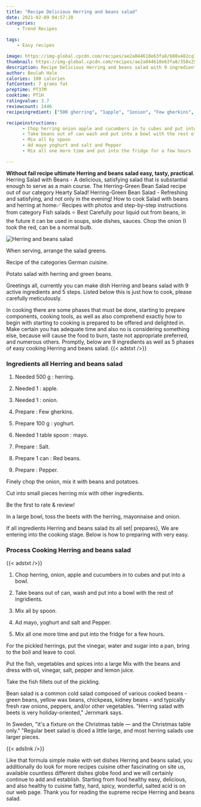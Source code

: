 ```yaml
---
title: "Recipe Delicious Herring and beans salad"
date: 2021-02-09 04:57:28
categories:
    - Trend Recipes
    
tags:
    - Easy recipes

image: https://img-global.cpcdn.com/recipes/ae2a044610e63fa8/680x482cq70/herring-and-beans-salad-recipe-main-photo.jpg
thumbnail: https://img-global.cpcdn.com/recipes/ae2a044610e63fa8/350x250cq70/herring-and-beans-salad-recipe-main-photo.jpg
description: Recipe Delicious Herring and beans salad with 9 ingredients and 5 stages of easy cooking.
author: Beulah Hale
calories: 100 calories
fatContent: 7 grams fat
preptime: PT37M
cooktime: PT1H
ratingvalue: 3.7
reviewcount: 1446
recipeingredient: ["500 gherring", "1apple", "1onion", "Few gherkins", "100 gyoghurt", "1 table spoonmayo", "Salt", "1 canRed beans", "Pepper"]

recipeinstructions: 
      - Chop herring onion apple and cucumbers in to cubes and put into a bowl 
      - Take beans out of can wash and put into a bowl with the rest of ingridients 
      - Mix all by spoon 
      - Ad mayo yoghurt and salt and Pepper 
      - Mix all one more time and put into the fridge for a few hours

---
```




**Without fail recipe ultimate Herring and beans salad easy, tasty, practical**. Herring Salad with Beans - A delicious, satisfying salad that is substantial enough to serve as a main course. The Herring-Green Bean Salad recipe out of our category Hearty Salad! Herring-Green Bean Salad - Refreshing and satisfying, and not only in the evening! How to cook Salad with beans and herring at home✅ Recipes with photos and step-by-step instructions from category Fish salads ⭐ Best Carefully pour liquid out from beans, in the future it can be used in soups, side dishes, sauces. Chop the onion (I took the red, can be a normal bulb.


![Herring and beans salad](https://img-global.cpcdn.com/recipes/ae2a044610e63fa8/680x482cq70/herring-and-beans-salad-recipe-main-photo.jpg "Herring and beans salad")



When serving, arrange the salad greens.

Recipe of the categories German cuisine.

Potato salad with herring and green beans.


Greetings all, currently you can make dish Herring and beans salad with 9 active ingredients and 5 steps. Listed below this is just how to cook, please carefully meticulously.

In cooking there are some phases that must be done, starting to prepare components, cooking tools, as well as also comprehend exactly how to begin with starting to cooking is prepared to be offered and delighted in. Make certain you has adequate time and also no is considering something else, because will cause the food to burn, taste not appropriate preferred, and numerous others. Promptly, below are 9 ingredients as well as 5 phases of easy cooking Herring and beans salad.
{{< adstxt />}}

### Ingredients all Herring and beans salad


1. Needed 500 g : herring.

1. Needed 1 : apple.

1. Needed 1 : onion.

1. Prepare  : Few gherkins.

1. Prepare 100 g : yoghurt.

1. Needed 1 table spoon : mayo.

1. Prepare  : Salt.

1. Prepare 1 can : Red beans.

1. Prepare  : Pepper.


Finely chop the onion, mix it with beans and potatoes.

Cut into small pieces herring mix with other ingredients.

Be the first to rate &amp; review!

In a large bowl, toss the beets with the herring, mayonnaise and onion.


If all ingredients Herring and beans salad its all set| prepares}, We are entering into the cooking stage. Below is how to preparing with very easy.

### Process Cooking Herring and beans salad

{{< adstxt />}}


1. Chop herring, onion, apple and cucumbers in to cubes and put into a bowl.



1. Take beans out of can, wash and put into a bowl with the rest of ingridients.



1. Mix all by spoon.



1. Ad mayo, yoghurt and salt and Pepper.



1. Mix all one more time and put into the fridge for a few hours.




For the pickled herrings, put the vinegar, water and sugar into a pan, bring to the boil and leave to cool.

Put the fish, vegetables and spices into a large Mix with the beans and dress with oil, vinegar, salt, pepper and lemon juice.

Take the fish fillets out of the pickling.

Bean salad is a common cold salad composed of various cooked beans - green beans, yellow wax beans, chickpeas, kidney beans - and typically fresh raw onions, peppers, and/or other vegetables. &#34;Herring salad with beets is very holiday-oriented,&#34; Jernmark says.

In Sweden, &#34;it&#39;s a fixture on the Christmas table — and the Christmas table only.&#34; &#34;Regular beet salad is diced a little large, and most herring salads use larger pieces.


{{< adslink />}}

Like that formula simple make with set dishes Herring and beans salad, you additionally do look for more recipes cuisine other fascinating on site us, available countless different dishes globe food and we will certainly continue to add and establish. Starting from food healthy easy, delicious, and also healthy to cuisine fatty, hard, spicy, wonderful, salted acid is on our web page. Thank you for reading the supreme recipe Herring and beans salad.
